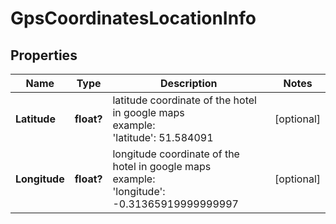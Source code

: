 # GpsCoordinatesLocationInfo


## Properties

| Name | Type | Description | Notes |
|------------ | ------------- | ------------- | -------------|
**Latitude** | **float?** | latitude coordinate of the hotel in google maps<br>example:<br>'latitude': 51.584091 |[optional]|
**Longitude** | **float?** | longitude coordinate of the hotel in google maps<br>example:<br>'longitude': -0.31365919999999997 |[optional]|